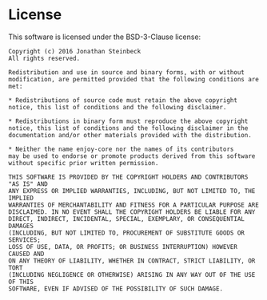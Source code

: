 # License

This software is licensed under the BSD-3-Clause license:

    Copyright (c) 2016 Jonathan Steinbeck
    All rights reserved.
    
    Redistribution and use in source and binary forms, with or without
    modification, are permitted provided that the following conditions are met:
    
    * Redistributions of source code must retain the above copyright
    notice, this list of conditions and the following disclaimer.
    
    * Redistributions in binary form must reproduce the above copyright
    notice, this list of conditions and the following disclaimer in the
    documentation and/or other materials provided with the distribution.
    
    * Neither the name enjoy-core nor the names of its contributors 
    may be used to endorse or promote products derived from this software 
    without specific prior written permission.
    
    THIS SOFTWARE IS PROVIDED BY THE COPYRIGHT HOLDERS AND CONTRIBUTORS "AS IS" AND
    ANY EXPRESS OR IMPLIED WARRANTIES, INCLUDING, BUT NOT LIMITED TO, THE IMPLIED
    WARRANTIES OF MERCHANTABILITY AND FITNESS FOR A PARTICULAR PURPOSE ARE
    DISCLAIMED. IN NO EVENT SHALL THE COPYRIGHT HOLDERS BE LIABLE FOR ANY
    DIRECT, INDIRECT, INCIDENTAL, SPECIAL, EXEMPLARY, OR CONSEQUENTIAL DAMAGES
    (INCLUDING, BUT NOT LIMITED TO, PROCUREMENT OF SUBSTITUTE GOODS OR SERVICES;
    LOSS OF USE, DATA, OR PROFITS; OR BUSINESS INTERRUPTION) HOWEVER CAUSED AND
    ON ANY THEORY OF LIABILITY, WHETHER IN CONTRACT, STRICT LIABILITY, OR TORT
    (INCLUDING NEGLIGENCE OR OTHERWISE) ARISING IN ANY WAY OUT OF THE USE OF THIS
    SOFTWARE, EVEN IF ADVISED OF THE POSSIBILITY OF SUCH DAMAGE.
